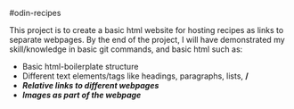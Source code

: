 #odin-recipes

This project is to create a basic html website for hosting recipes as links to separate webpages.
By the end of the project, I will have demonstrated my skill/knowledge in basic git commands, and basic html such as:
 - Basic html-boilerplate structure
 - Different text elements/tags like headings, paragraphs, lists, <strong>/<em>
 - Relative links to different webpages
 - Images as part of the webpage
